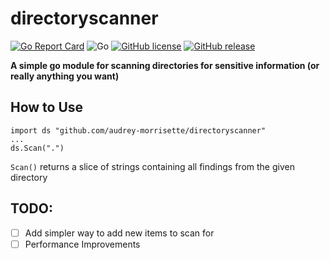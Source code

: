 # directoryscanner
[![Go Report Card](https://goreportcard.com/badge/github.com/audrey-morrisette/directoryscanner)](https://goreportcard.com/report/github.com/audrey-morrisette/directoryscanner) ![Go](https://github.com/audrey-morrisette/directoryscanner/workflows/Go/badge.svg) [![GitHub license](https://img.shields.io/github/license/Naereen/StrapDown.js.svg)](https://github.com/Naereen/StrapDown.js/blob/master/LICENSE) [![GitHub release](https://img.shields.io/github/release/Naereen/StrapDown.js.svg)](https://GitHub.com/Naereen/StrapDown.js/releases/)



**A simple go module for scanning directories for sensitive information (or really anything you want)**

## How to Use

```
import ds "github.com/audrey-morrisette/directoryscanner"
...
ds.Scan(".")
```

`Scan()` returns a slice of strings containing all findings from the given directory

## TODO:
- [ ] Add simpler way to add new items to scan for
- [ ] Performance Improvements

